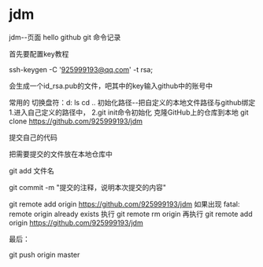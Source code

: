 # jdm
jdm--页面
hello github
git 命令记录

首先要配置key教程

ssh-keygen -C '925999193@qq.com' -t rsa;

会生成一个id_rsa.pub的文件，吧其中的key输入github中的账号中



常用的 
切换盘符：d:
ls cd ..
初始化路径--把自定义的本地文件路径与github绑定
1.进入自己定义的路径中，
2.git init命令初始化
克隆GitHub上的仓库到本地
git clone https://github.com/925999193/jdm


提交自己的代码

把需要提交的文件放在本地仓库中

git add 文件名

git commit -m "提交的注释，说明本次提交的内容"

git remote add origin https://github.com/925999193/jdm
如果出现 fatal: remote origin already exists
执行
git remote rm origin
再执行
git remote add origin https://github.com/925999193/jdm

最后：

git push origin master


